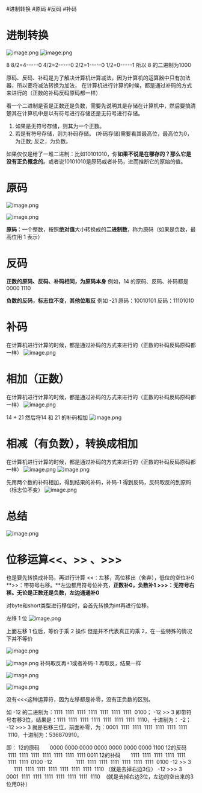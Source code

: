 
#进制转换 #原码 #反码 #补码

# 进制转换
![image.png](https://cdn.nlark.com/yuque/0/2023/png/663445/1689064747027-9de292fe-ee51-4916-8981-4c71743555d5.png#averageHue=%23222f3a&clientId=uacd4a5f2-25d1-4&from=paste&height=209&id=u3c2521c9&originHeight=417&originWidth=820&originalType=binary&ratio=2&rotation=0&showTitle=false&size=166254&status=done&style=none&taskId=u0261dddc-737f-4f3b-a146-05c4d3b49f3&title=&width=410)
![image.png](https://cdn.nlark.com/yuque/0/2023/png/663445/1689064802027-ce410869-7da8-4c2b-b5e9-029304c56b94.png#averageHue=%231d2932&clientId=uacd4a5f2-25d1-4&from=paste&height=183&id=u93bb7836&originHeight=366&originWidth=697&originalType=binary&ratio=2&rotation=0&showTitle=false&size=104684&status=done&style=none&taskId=ue8c840e5-2231-446b-8cb6-0c8cbad79ca&title=&width=348.5)

8
8/2=4-----0
4/2=2-----0
2/2=1-----0
1/2=0-----1
所以 8 的二进制为1000


原码、反码、补码是为了解决计算机计算减法，因为计算机的运算器中只有加法器，所以要将减法转换为加法，
在计算机进行计算的时候，都是通过补码的方式来进行的（正数的补码反码原码都一样）

看一个二进制是否是正数还是负数，需要先说明其是存储在计算机中，然后要搞清楚其在计算机中是以有符号进行存储还是无符号进行存储。

1. 如果是无符号存储，则其为一个正数。
2. 若是有符号存储，则为补码存储。
(补码存储)需要看其最高位，最高位为0，为正数; 反之，为负数。

如果仅仅是给了一堆二进制：比如10101010，你**如果不说是在哪存的？那么它是没有正负概念的**。或者说10101010是原码或者补码，进而推断它的原始的值。

# 原码
![image.png](https://cdn.nlark.com/yuque/0/2023/png/663445/1689066785525-06fdc22c-563d-44ac-8a77-416d016be4ca.png#averageHue=%234d4d4d&clientId=ubd084591-ade1-4&from=paste&height=726&id=u2ffa96af&originHeight=726&originWidth=1830&originalType=binary&ratio=1&rotation=0&showTitle=false&size=325028&status=done&style=none&taskId=u28b283b9-49ea-4628-9c79-3e3e7dcf4b5&title=&width=1830)

![image.png](https://cdn.nlark.com/yuque/0/2023/png/663445/1689066894407-0a7195f3-5708-4286-b3a9-1fdeb238debc.png#averageHue=%234d4c4c&clientId=ubd084591-ade1-4&from=paste&height=457&id=u82531583&originHeight=457&originWidth=1088&originalType=binary&ratio=1&rotation=0&showTitle=false&size=126442&status=done&style=none&taskId=uad9d2339-f0b5-4710-9e10-3d80d457e73&title=&width=1088)

**原码**：一个整数，按照**绝对值**大小转换成的**二进制数**，称为原码（如果是负数，最高位用 1 表示）


# 反码
**正数的原码、反码、补码相同，为原码本身**
例如，14 的原码、反码、补码都是0000 1110

**负数的反码，标志位不变，其他位取反**
例如
-21
原码：10010101
反码：11101010

# 补码
在计算机进行计算的时候，都是通过补码的方式来进行的（正数的补码反码原码都一样）
![image.png](https://cdn.nlark.com/yuque/0/2023/png/663445/1689067496953-ac380022-f952-444f-ab97-5020eb146db9.png#averageHue=%234b4b4b&clientId=ubd084591-ade1-4&from=paste&height=478&id=u4f08411d&originHeight=478&originWidth=1648&originalType=binary&ratio=1&rotation=0&showTitle=false&size=152472&status=done&style=none&taskId=u40f9486d-84c5-41c2-9a9b-f502085ff7f&title=&width=1648)


# 相加（正数）
在计算机进行计算的时候，都是通过补码的方式来进行的（正数的补码反码原码都一样）
![image.png](https://cdn.nlark.com/yuque/0/2023/png/663445/1689073968376-42d09734-49e7-4412-a6ec-7251023c2c2c.png#averageHue=%232e353e&clientId=ubd084591-ade1-4&from=paste&height=273&id=u3553578e&originHeight=273&originWidth=969&originalType=binary&ratio=1&rotation=0&showTitle=false&size=161623&status=done&style=none&taskId=ud7f023d2-9070-444b-bdf1-70e9ae82c61&title=&width=969)

14 + 21
然后将14 和 21 的补码相加
![image.png](https://cdn.nlark.com/yuque/0/2023/png/663445/1689068755815-005e7489-5d3e-4df6-adc0-071e7071533f.png#averageHue=%234c4c4c&clientId=ubd084591-ade1-4&from=paste&height=494&id=mJDNC&originHeight=494&originWidth=1678&originalType=binary&ratio=1&rotation=0&showTitle=false&size=192208&status=done&style=none&taskId=u42fb0084-b610-4871-9059-23029ef3928&title=&width=1678)

# 相减（有负数），转换成相加
在计算机进行计算的时候，都是通过补码的方式来进行的（正数的补码反码原码都一样）
![image.png](https://cdn.nlark.com/yuque/0/2023/png/663445/1689074409416-33aafd09-c4e8-4eb2-a94d-a2febe4051b2.png#averageHue=%232d353e&clientId=ubd084591-ade1-4&from=paste&height=612&id=ufed79f35&originHeight=612&originWidth=1083&originalType=binary&ratio=1&rotation=0&showTitle=false&size=262235&status=done&style=none&taskId=ubc6b6fdc-65c3-452b-b330-2a144fa235e&title=&width=1083)
![image.png](https://cdn.nlark.com/yuque/0/2023/png/663445/1689074486972-2214243e-5e6f-4dae-891f-0f99d6a61faa.png#averageHue=%232d353e&clientId=ubd084591-ade1-4&from=paste&height=456&id=u6614685f&originHeight=456&originWidth=1225&originalType=binary&ratio=1&rotation=0&showTitle=false&size=212155&status=done&style=none&taskId=uadffe5e1-9dac-42fe-ac1f-4019572bc55&title=&width=1225)


先用两个数的补码相加，得到结果的补码，补码-1 得到反码，反码取反的到原码（标志位不变）
![image.png](https://cdn.nlark.com/yuque/0/2023/png/663445/1689067719355-7429fc9d-ae20-44ba-aa71-80ca3d0c4250.png#averageHue=%234e4e4e&clientId=ubd084591-ade1-4&from=paste&height=757&id=xANsx&originHeight=757&originWidth=1823&originalType=binary&ratio=1&rotation=0&showTitle=false&size=337469&status=done&style=none&taskId=u0e38abf4-0923-4f07-b4a9-9e2c852eabf&title=&width=1823)

# 总结
![image.png](https://cdn.nlark.com/yuque/0/2023/png/663445/1689068819031-822d7366-3672-44ec-b2ec-76b50846b69e.png#averageHue=%23595959&clientId=ubd084591-ade1-4&from=paste&height=640&id=uf71e667c&originHeight=640&originWidth=1423&originalType=binary&ratio=1&rotation=0&showTitle=false&size=408253&status=done&style=none&taskId=ub64993f9-03bb-4537-8e8e-72b582d7e38&title=&width=1423)



# 位移运算<<、>> 、>>>
也是要先转换成补码，再进行计算
<<：左移，高位移出（舍弃），低位的空位补0
**>>：带符号右移。**左边都用符号位补充，**正数补0，负数补1**
**>>>：无符号右移。无论是正数还是负数，左边通通补0**

对byte和short类型进行移位时，会首先转换为int再进行位移。

左移 1 位
![image.png](https://cdn.nlark.com/yuque/0/2023/png/663445/1689072272775-2205ec84-3589-41e1-a12d-31d22699e3bc.png#averageHue=%23f9f9f9&clientId=ubd084591-ade1-4&from=paste&height=279&id=ubf174804&originHeight=279&originWidth=843&originalType=binary&ratio=1&rotation=0&showTitle=false&size=70670&status=done&style=none&taskId=u7315f07b-e82a-4372-aaed-57130a2ac1b&title=&width=843)

上面左移 1 位后，等价于乘 2 操作
但是并不代表真正的乘 2，在一些特殊的情况下并不等价

![image.png](https://cdn.nlark.com/yuque/0/2023/png/663445/1689072752517-7b40c0d5-f774-4b08-9aec-72084f3ba916.png#averageHue=%239fa8aa&clientId=ubd084591-ade1-4&from=paste&height=602&id=u03fb2f00&originHeight=602&originWidth=1351&originalType=binary&ratio=1&rotation=0&showTitle=false&size=406420&status=done&style=none&taskId=u10b58b86-f926-4911-ba59-6d197d34104&title=&width=1351)

![image.png](https://cdn.nlark.com/yuque/0/2023/png/663445/1689073024125-41abd6d4-1113-4c84-93e7-62eb7ca6704b.png#averageHue=%232d353e&clientId=ubd084591-ade1-4&from=paste&height=844&id=u9678c6d1&originHeight=844&originWidth=1108&originalType=binary&ratio=1&rotation=0&showTitle=false&size=355851&status=done&style=none&taskId=u6cfaf34f-1775-4dd9-8fa6-e3d6ee23f34&title=&width=1108)
补码取反再+1或者补码-1 再取反，结果一样

![image.png](https://cdn.nlark.com/yuque/0/2023/png/663445/1689073228150-ff3f1995-3319-400e-b4c1-0a3dd8549b6e.png#averageHue=%232e363f&clientId=ubd084591-ade1-4&from=paste&height=786&id=u28d089ee&originHeight=786&originWidth=1270&originalType=binary&ratio=1&rotation=0&showTitle=false&size=331007&status=done&style=none&taskId=u179e87bd-d73f-4522-93b8-59576dde095&title=&width=1270)

![image.png](https://cdn.nlark.com/yuque/0/2023/png/663445/1689073560601-334ebce9-487e-4fea-9e11-472a7a54b437.png#averageHue=%232a2f36&clientId=ubd084591-ade1-4&from=paste&height=159&id=ud96bbcfa&originHeight=159&originWidth=1087&originalType=binary&ratio=1&rotation=0&showTitle=false&size=96615&status=done&style=none&taskId=uf7f1ca15-d020-4e68-b456-2cbf333b17e&title=&width=1087)

没有<<<这种运算符，因为左移都是补零，没有正负数的区别。

如 -12 的二进制为：1111  1111  1111  1111  1111  1111  1111  0100；
-12 >> 3 即带符号右移3位，结果是：1111  1111  1111  1111  1111  1111  1111  1110，十进制为： -2；
-12 >>> 3 就是右移三位，前面补零，为：0001  1111  1111  1111  1111  1111  1111  1110，十进制为：536870910。

即：
12的原码       0000  0000  0000  0000  0000  0000  0000  1100
12的反码       1111  1111  1111  1111  1111  1111  1111  0011
12的补码       1111  1111  1111  1111  1111  1111  1111  0100
-12                1111  1111  1111  1111  1111  1111  1111  0100
-12 >> 3       1111  1111  1111  1111  1111  1111  1111  1110   （就是去掉右边3位）
-12 >>> 3     0001  1111  1111  1111  1111  1111  1111  1110    (就是去掉右边3位，左边的空出来的3位用0补）

